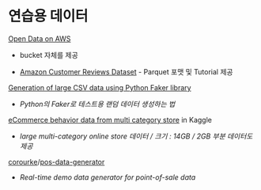 # 연습용 데이터

[Open Data on AWS](https://registry.opendata.aws/)  
  -  bucket 자체를 제공 

* [Amazon Customer Reviews Dataset](https://registry.opendata.aws/amazon-reviews/) - Parquet 포맷 및 Tutorial 제공

[Generation of large CSV data using Python Faker library](https://towardsdatascience.com/generation-of-large-csv-data-using-python-faker-8cfcbedca7a7)  
  -  _Python의 Faker로 테스트용 랜덤 데이터 생성하는 법_

[eCommerce behavior data from multi category store](https://www.kaggle.com/mkechinov/ecommerce-behavior-data-from-multi-category-store) in Kaggle  
  -  _large multi-category online store 데이터 / 크기 : 14GB / 2GB 부분 데이터도 제공_

[corourke](https://github.com/corourke)/[pos-data-generator](https://github.com/corourke/pos-data-generator)  
  -  _Real-time demo data generator for point-of-sale data_



